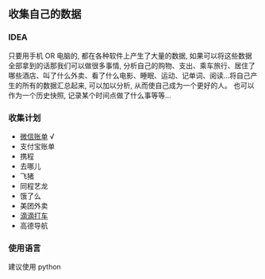 ## 收集自己的数据

### IDEA

只要用手机 OR 电脑的, 都在各种软件上产生了大量的数据, 如果可以将这些数据全部拿到的话那我们可以做很多事情, 分析自己的购物、支出、乘车旅行、居住了哪些酒店、叫了什么外卖、看了什么电影、睡眠、运动、记单词、阅读...将自己产生的所有的数据汇总起来, 可以加以分析, 从而使自己成为一个更好的人。 也可以作为一个历史快照, 记录某个时间点做了什么事等等...

### 收集计划

- [微信账单](./tenpay) √
- 支付宝账单
- 携程
- 去哪儿
- 飞猪
- 同程艺龙
- 饿了么
- 美团外卖
- [滴滴打车](./didicar)
- 高德导航

### 使用语言

建议使用 python
